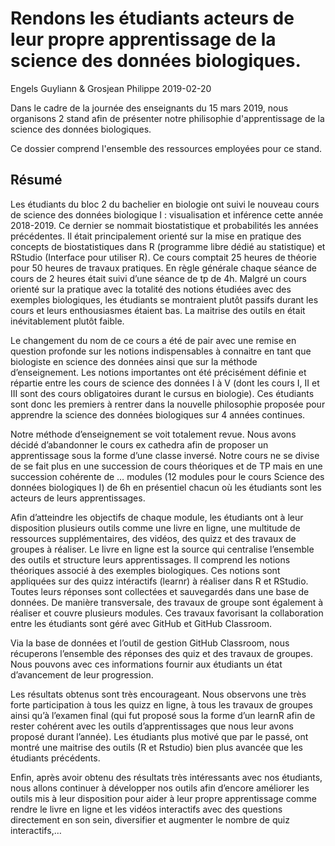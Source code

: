 Rendons les étudiants acteurs de leur propre apprentissage de la science des données biologiques.
================
Engels Guyliann & Grosjean Philippe
2019-02-20

Dans le cadre de la journée des enseignants du 15 mars 2019, nous organisons 2 stand afin de présenter notre philisophie d'apprentissage de la science des données biologiques.

Ce dossier comprend l'ensemble des ressources employées pour ce stand.

Résumé
------

Les étudiants du bloc 2 du bachelier en biologie ont suivi le nouveau cours de science des données biologique I : visualisation et inférence cette année 2018-2019. Ce dernier se nommait biostatistique et probabilités les années précédentes. Il était principalement orienté sur la mise en pratique des concepts de biostatistiques dans R (programme libre dédié au statistique) et RStudio (Interface pour utiliser R). Ce cours comptait 25 heures de théorie pour 50 heures de travaux pratiques. En règle générale chaque séance de cours de 2 heures était suivi d’une séance de tp de 4h. Malgré un cours orienté sur la pratique avec la totalité des notions étudiées avec des exemples biologiques, les étudiants se montraient plutôt passifs durant les cours et leurs enthousiasmes étaient bas. La maitrise des outils en était inévitablement plutôt faible.

Le changement du nom de ce cours a été de pair avec une remise en question profonde sur les notions indispensables à connaitre en tant que biologiste en science des données ainsi que sur la méthode d’enseignement. Les notions importantes ont été précisément définie et répartie entre les cours de science des données I à V (dont les cours I, II et III sont des cours obligatoires durant le cursus en biologie). Ces étudiants sont donc les premiers à rentrer dans la nouvelle philosophie proposée pour apprendre la science des données biologiques sur 4 années continues.

Notre méthode d’enseignement se voit totalement revue. Nous avons décidé d’abandonner le cours ex cathedra afin de proposer un apprentissage sous la forme d’une classe inversé. Notre cours ne se divise de se fait plus en une succession de cours théoriques et de TP mais en une succession cohérente de … modules (12 modules pour le cours Science des données biologiques I) de 6h en présentiel chacun où les étudiants sont les acteurs de leurs apprentissages.

Afin d’atteindre les objectifs de chaque module, les étudiants ont à leur disposition plusieurs outils comme une livre en ligne, une multitude de ressources supplémentaires, des vidéos, des quizz et des travaux de groupes à réaliser. Le livre en ligne est la source qui centralise l’ensemble des outils et structure leurs apprentissages. Il comprend les notions théoriques associé à des exemples biologiques. Ces notions sont appliquées sur des quizz intéractifs (learnr) à réaliser dans R et RStudio. Toutes leurs réponses sont collectées et sauvegardés dans une base de données. De manière transversale, des travaux de groupe sont également à réaliser et couvre plusieurs modules. Ces travaux favorisant la collaboration entre les étudiants sont géré avec GitHub et GitHub Classroom.

Via la base de données et l’outil de gestion GitHub Classroom, nous récuperons l’ensemble des réponses des quiz et des travaux de groupes. Nous pouvons avec ces informations fournir aux étudiants un état d’avancement de leur progression.

Les résultats obtenus sont très encourageant. Nous observons une très forte participation à tous les quizz en ligne, à tous les travaux de groupes ainsi qu’à l’examen final (qui fut proposé sous la forme d’un learnR afin de rester cohérent avec les outils d’apprentissages que nous leur avons proposé durant l’année). Les étudiants plus motivé que par le passé, ont montré une maitrise des outils (R et Rstudio) bien plus avancée que les étudiants précédents.

Enfin, après avoir obtenu des résultats très intéressants avec nos étudiants, nous allons continuer à développer nos outils afin d’encore améliorer les outils mis à leur disposition pour aider à leur propre apprentissage comme rendre le livre en ligne et les vidéos interactifs avec des questions directement en son sein, diversifier et augmenter le nombre de quiz interactifs,…
